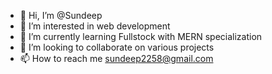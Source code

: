 - 👋 Hi, I’m @Sundeep
- 👀 I’m interested in web development 
- 🌱 I’m currently learning Fullstock with MERN specialization
- 💞️ I’m looking to collaborate on various projects 
- 📫 How to reach me sundeep2258@gmail.com 

<!---
Sundeep2258/Sundeep2258 is a ✨ special ✨ repository because its `README.md` (this file) appears on your GitHub profile.
You can click the Preview link to take a look at your changes.
--->
